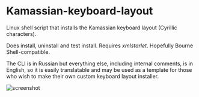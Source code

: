 # Kamassian-keyboard-layout

Linux shell script that installs the Kamassian keyboard layout (Cyrillic characters).

Does install, uninstall and test install. Requires *xmlstarlet*. Hopefully Bourne Shell-compatible.

The CLI is in Russian but everything else, including internal comments, is in English, so it is easily translatable and may be used as a template for those who wish to make their own custom keyboard layout installer.

![screenshot](https://github.com/Efenstor/Kamassian-keyboard-layout/assets/11175574/6e712cea-5ce2-4bbd-a4d1-2c0342f54dc7)
